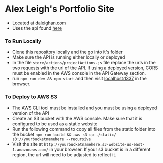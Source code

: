# Alex Leigh's Portfolio Site
* Located at [daleighan.com](https://daleighan.com)
* Uses the api found [here](https://github.com/daleighan/personal-site-api)

### To Run Locally
* Clone this repository locally and the go into it's folder
* Make sure the API is running either locally or deployed 
* In the file `store/actions/projectActions.js` file replace the urls in the two requests with the url of the API. If using a deployed version, CORS must be enabled in the AWS console in the API Gateway section.
* run `npm run dev && npm start` and then visit [localhost:1337](http://localhost:1337) in the browser.

### To Deploy to AWS S3
* The AWS CLI tool must be installed and you must be using a deployed version of the API
* Create an S3 bucket with the AWS console. Make sure that it is configured to be used as a static website
* Run the following command to copy all files from the static folder into the bucket `npm run build && aws s3 cp ./static/ s3://yourbucketnamehere --recursive`
* Visit the site at `http://yourbucketnamehere.s3-website-us-east-1.amazonaws.com/` in your browser. If your s3 bucket is in a different region, the url will need to be adjusted to reflect it.
